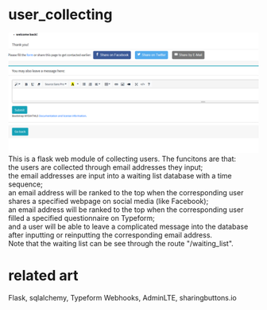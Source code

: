 # user_collecting
![after login](demo.png)  
This is a flask web module of collecting users. The funcitons are that:  
the users are collected through email addresses they input;  
the email addresses are input into a waiting list database with a time sequence;  
an email address will be ranked to the top when the corresponding user shares a specified webpage on social media (like Facebook);  
an email address will be ranked to the top when the corresponding user filled a specified questionnaire on Typeform;  
and a user will be able to leave a complicated message into the database after inputting or reinputting the corresponding email address.  
Note that the waiting list can be see through the route "/waiting_list".

# related art
Flask, sqlalchemy, Typeform Webhooks, AdminLTE, sharingbuttons.io
